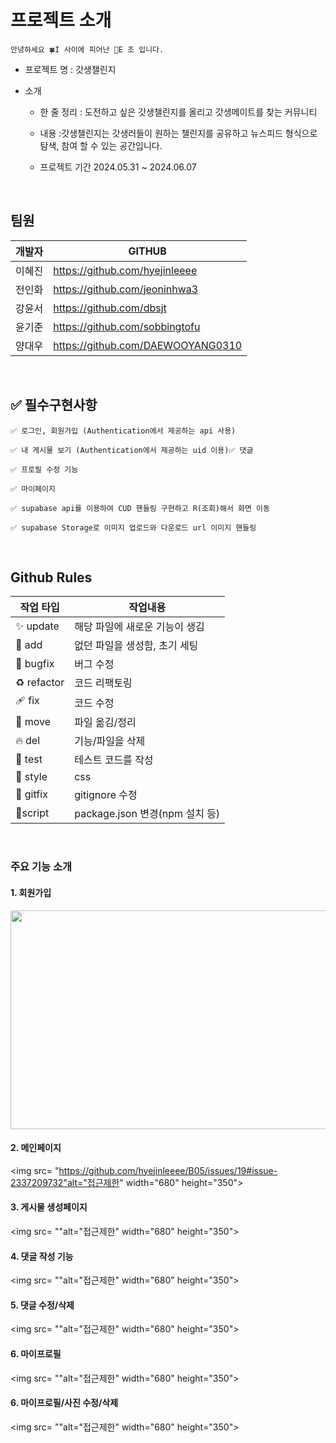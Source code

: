 # 프로젝트 소개

```
안녕하세요 🍀I 사이에 피어난 🌹E 조 입니다.

```

- 프로젝트 명 : 갓생챌린지
- 소개

  - 한 줄 정리 : 도전하고 싶은 갓생챌린지를 올리고 갓생메이트를 찾는 커뮤니티

  - 내용 :갓생챌린지는 갓생러들이 원하는 챌린지를 공유하고 뉴스피드 형식으로 탐색, 참여 할 수 있는 공간입니다.

  - 프로젝트 기간
    2024.05.31 ~ 2024.06.07

  <br>

## 팀원

| 개발자 | GITHUB                            |
| ------ | --------------------------------- |
| 이혜진 | https://github.com/hyejinleeee    |
| 전인화 | https://github.com/jeoninhwa3     |
| 강윤서 | https://github.com/dbsjt          |
| 윤기준 | https://github.com/sobbingtofu    |
| 양대우 | https://github.com/DAEWOOYANG0310 |

<br>

## ✅ 필수구현사항

    ✅ 로그인, 회원가입 (Authentication에서 제공하는 api 사용)

    ✅ 내 게시물 보기 (Authentication에서 제공하는 uid 이용)✅ 댓글

    ✅ 프로필 수정 기능

    ✅ 마이페이지

    ✅ supabase api를 이용하여 CUD 핸들링 구현하고 R(조회)해서 화면 이동

    ✅ supabase Storage로 이미지 업로드와 다운로드 url 이미지 핸들링

<br>

## Github Rules

| 작업 타입   | 작업내용                       |
| ----------- | ------------------------------ |
| ✨ update   | 해당 파일에 새로운 기능이 생김 |
| 🎉 add      | 없던 파일을 생성함, 초기 세팅  |
| 🐛 bugfix   | 버그 수정                      |
| ♻️ refactor | 코드 리팩토링                  |
| 🩹 fix      | 코드 수정                      |
| 🚚 move     | 파일 옮김/정리                 |
| 🔥 del      | 기능/파일을 삭제               |
| 🍻 test     | 테스트 코드를 작성             |
| 💄 style    | css                            |
| 🙈 gitfix   | gitignore 수정                 |
| 🔨script    | package.json 변경(npm 설치 등) |

<br>

### 주요 기능 소개

#### 1. 회원가입

<img src= "https://github.com/hyejinleeee/B05/assets/161686758/eb2a95db-19f3-4fb9-9110-9cac81e5b134" width="680" height="350">

#### 2. 메인페이지

<img src= "https://github.com/hyejinleeee/B05/issues/19#issue-2337209732"alt="접근제한" width="680" height="350">

#### 3. 게시물 생성페이지

<img src= ""alt="접근제한" width="680" height="350">

#### 4. 댓글 작성 기능

<img src= ""alt="접근제한" width="680" height="350">

#### 5. 댓글 수정/삭제

<img src= ""alt="접근제한" width="680" height="350">

#### 6. 마이프로필

<img src= ""alt="접근제한" width="680" height="350">

#### 6. 마이프로필/사진 수정/삭제

<img src= ""alt="접근제한" width="680" height="350">
